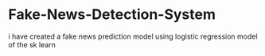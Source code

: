 # Fake-News-Detection-System
i have created a fake news prediction model  using logistic regression model of the sk learn
